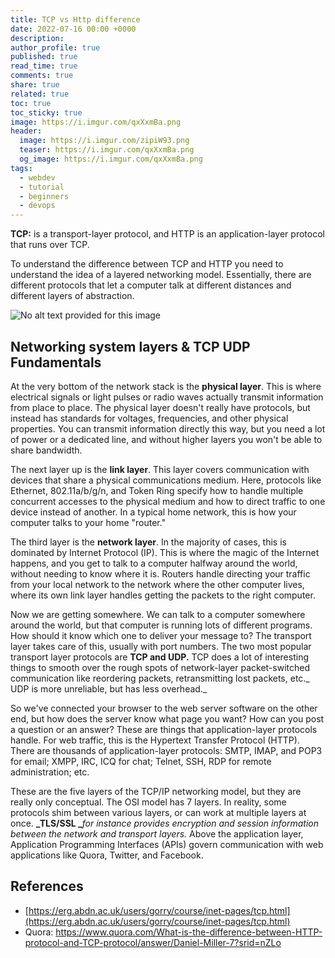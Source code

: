 ```yaml
---
title: TCP vs Http difference
date: 2022-07-16 00:00 +0000
description:
author_profile: true
published: true
read_time: true
comments: true
share: true
related: true
toc: true
toc_sticky: true
image: https://i.imgur.com/qxXxmBa.png
header:
  image: https://i.imgur.com/zipiW93.png
  teaser: https://i.imgur.com/qxXxmBa.png
  og_image: https://i.imgur.com/qxXxmBa.png
tags:
  - webdev
  - tutorial
  - beginners
  - devops
---
```


**TCP:** is a transport-layer protocol, and HTTP is an application-layer protocol that runs over TCP.

To understand the difference between TCP and HTTP you need to understand the idea of a layered networking model. Essentially, there are different protocols that let a computer talk at different distances and different layers of abstraction.

![No alt text provided for this image](https://media-exp1.licdn.com/dms/image/C5612AQFidHOoxBXcxQ/article-inline_image-shrink_1000_1488/0/1629980753836?e=1635379200&v=beta&t=ejscPivqV22eHtkynxLjj1NrEolsm3GA0HjLji4ZjNw)

## Networking system layers & TCP UDP Fundamentals

At the very bottom of the network stack is the **physical layer**. This is where electrical signals or light pulses or radio waves actually transmit information from place to place. The physical layer doesn't really have protocols, but instead has standards for voltages, frequencies, and other physical properties. You can transmit information directly this way, but you need a lot of power or a dedicated line, and without higher layers you won't be able to share bandwidth.

The next layer up is the **link layer**. This layer covers communication with devices that share a physical communications medium. Here, protocols like Ethernet, 802.11a/b/g/n, and Token Ring specify how to handle multiple concurrent accesses to the physical medium and how to direct traffic to one device instead of another. In a typical home network, this is how your computer talks to your home "router."

The third layer is the **network layer**. In the majority of cases, this is dominated by Internet Protocol (IP). This is where the magic of the Internet happens, and you get to talk to a computer halfway around the world, without needing to know where it is. Routers handle directing your traffic from your local network to the network where the other computer lives, where its own link layer handles getting the packets to the right computer.

Now we are getting somewhere. We can talk to a computer somewhere around the world, but that computer is running lots of different programs. How should it know which one to deliver your message to? The transport layer takes care of this, usually with port numbers. The two most popular transport layer protocols are **TCP and UDP.** TCP does a lot of interesting things to smooth over the rough spots of network-layer packet-switched communication like reordering packets, retransmitting lost packets, etc._ UDP is more unreliable, but has less overhead._

So we've connected your browser to the web server software on the other end, but how does the server know what page you want? How can you post a question or an answer? These are things that application-layer protocols handle. For web traffic, this is the Hypertext Transfer Protocol (HTTP). There are thousands of application-layer protocols: SMTP, IMAP, and POP3 for email; XMPP, IRC, ICQ for chat; Telnet, SSH, RDP for remote administration; etc.

These are the five layers of the TCP/IP networking model, but they are really only conceptual. The OSI model has 7 layers. In reality, some protocols shim between various layers, or can work at multiple layers at once. **_TLS/SSL _**_for instance provides encryption and session information between the network and transport layers._ Above the application layer, Application Programming Interfaces (APIs) govern communication with web applications like Quora, Twitter, and Facebook.

## References

- [https://erg.abdn.ac.uk/users/gorry/course/inet-pages/tcp.html](https://erg.abdn.ac.uk/users/gorry/course/inet-pages/tcp.html)
- Quora: https://www.quora.com/What-is-the-difference-between-HTTP-protocol-and-TCP-protocol/answer/Daniel-Miller-7?srid=nZLo
